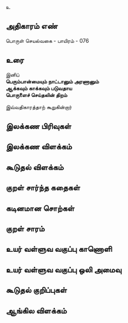 உ


## அதிகாரம் எண்

பொருள் செயல்வகை - பாயிரம் - 076
## உரை

இனிப்  
**பெரும்பான்மையும் நாட்டானும் அரணானும்  
ஆக்கவும் காக்கவும் படுவதாய  
பொருளைச் செய்தலின் திறம்**  

இவ்வதிகாரத்தாற் கூறுகின்றார்

## இலக்கண பிரிவுகள் 


## இலக்கண விளக்கம்


## கூடுதல் விளக்கம்


## குறள் சார்ந்த கதைகள் 


## கடினமான சொற்கள்


## குறள் சாரம் 


## உயர் வள்ளுவ வகுப்பு காணொளி


## உயர் வள்ளுவ வகுப்பு ஒலி அமைவு 


## கூடுதல் குறிப்புகள்


## ஆங்கில விளக்கம்

